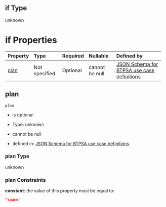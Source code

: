 ## if Type

unknown

# if Properties

| Property      | Type          | Required | Nullable       | Defined by                                                                                                                                                                                                                                    |
| :------------ | :------------ | :------- | :------------- | :-------------------------------------------------------------------------------------------------------------------------------------------------------------------------------------------------------------------------------------------- |
| [plan](#plan) | Not specified | Optional | cannot be null | [JSON Schema for BTPSA use case definitions](btpsa-usecase-properties-services-items-allof-1-then-allof-123-then-allof-3-if-properties-plan.md "undefined#/properties/services/items/allOf/1/then/allOf/123/then/allOf/3/if/properties/plan") |

## plan



`plan`

*   is optional

*   Type: unknown

*   cannot be null

*   defined in: [JSON Schema for BTPSA use case definitions](btpsa-usecase-properties-services-items-allof-1-then-allof-123-then-allof-3-if-properties-plan.md "undefined#/properties/services/items/allOf/1/then/allOf/123/then/allOf/3/if/properties/plan")

### plan Type

unknown

### plan Constraints

**constant**: the value of this property must be equal to:

```json
"space"
```
